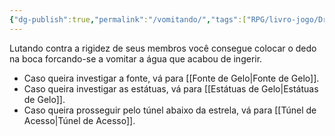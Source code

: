 ```yaml
---
{"dg-publish":true,"permalink":"/vomitando/","tags":["RPG/livro-jogo/Draegeni/story-points"],"created":"2024-12-24T17:47:32.318-05:00","updated":"2024-12-24T17:49:24.472-05:00"}
---
```



Lutando contra a rigidez de seus membros você consegue colocar o dedo na boca forcando-se a vomitar a água que acabou de ingerir.

- Caso queira investigar a fonte, vá para [[Fonte de Gelo\|Fonte de Gelo]].
- Caso queira investigar as estátuas, vá para [[Estátuas de Gelo\|Estátuas de Gelo]].
- Caso queira prosseguir pelo túnel abaixo da estrela, vá para [[Túnel de Acesso\|Túnel de Acesso]].
